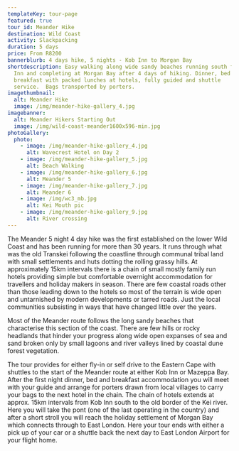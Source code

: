 ```yaml
---
templateKey: tour-page
featured: true
tour_id: Meander Hike
destination: Wild Coast
activity: Slackpacking
duration: 5 days
price: From R8200
bannerblurb: 4 days hike, 5 nights - Kob Inn to Morgan Bay
shortdescription: Easy walking along wide sandy beaches running south from Kob
  Inn and completing at Morgan Bay after 4 days of hiking. Dinner, bed and
  breakfast with packed lunches at hotels, fully guided and shuttle
  service.  Bags transported by porters.
imagethumbnail:
  alt: Meander Hike
  image: /img/meander-hike-gallery_4.jpg
imagebanner:
  alt: Meander Hikers Starting Out
  image: /img/wild-coast-meander1600x596-min.jpg
photoGallery:
  photo:
    - image: /img/meander-hike-gallery_4.jpg
      alt: Wavecrest Hotel on Day 2
    - image: /img/meander-hike-gallery_5.jpg
      alt: Beach Walking
    - image: /img/meander-hike-gallery_6.jpg
      alt: Meander 5
    - image: /img/meander-hike-gallery_7.jpg
      alt: Meander 6
    - image: /img/wc3_mb.jpg
      alt: Kei Mouth pic
    - image: /img/meander-hike-gallery_9.jpg
      alt: River crossing
---
```

The Meander 5 night 4 day hike was the first established on the lower Wild Coast and has been running for more than 30 years. It runs through what was the old Transkei following the coastline through communal tribal land with small settlements and huts dotting the rolling grassy hills. At approximately 15km intervals there is a chain of small mostly family run hotels providing simple but comfortable overnight accommodation for travellers and holiday makers in season. There are few coastal roads other than those leading down to the hotels so most of the terrain is wide open and untarnished by modern developments or tarred roads. Just the local communities subsisting in ways that have changed little over the years.

Most of the Meander route follows the long sandy beaches that characterise this section of the coast. There are few hills or rocky headlands that hinder your progress along wide open expanses of sea and sand broken only by small lagoons and river valleys lined by coastal dune forest vegetation.

The tour provides for either fly-in or self drive to the Eastern Cape with shuttles to the start of the Meander route at either Kob Inn or Mazeppa Bay. After the first night dinner, bed and breakfast accommodation you will meet with your guide and arrange for porters drawn from local villages to carry your bags to the next hotel in the chain. The chain of hotels extends at approx. 15km intervals from Kob Inn south to the old border of the Kei river. Here you will take the pont (one of the last operating in the country) and after a short stroll you will reach the holiday settlement of Morgan Bay which connects through to East London. Here your tour ends with either a pick up of your car or a shuttle back the next day to East London Airport for your flight home.